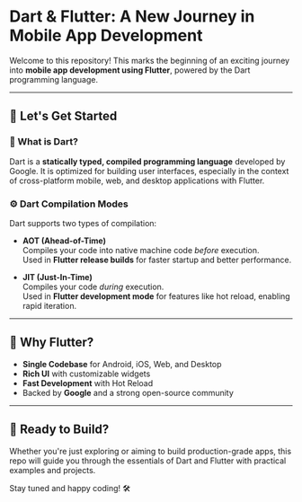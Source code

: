 # Dart & Flutter: A New Journey in Mobile App Development

Welcome to this repository! This marks the beginning of an exciting journey into **mobile app development using Flutter**, powered by the Dart programming language.

---

## 🌟 Let's Get Started

### 🧠 What is Dart?

Dart is a **statically typed, compiled programming language** developed by Google. It is optimized for building user interfaces, especially in the context of cross-platform mobile, web, and desktop applications with Flutter.

### ⚙️ Dart Compilation Modes

Dart supports two types of compilation:

- **AOT (Ahead-of-Time)**  
  Compiles your code into native machine code *before* execution.  
  Used in **Flutter release builds** for faster startup and better performance.

- **JIT (Just-In-Time)**  
  Compiles your code *during* execution.  
  Used in **Flutter development mode** for features like hot reload, enabling rapid iteration.

---

## 📱 Why Flutter?

- **Single Codebase** for Android, iOS, Web, and Desktop  
- **Rich UI** with customizable widgets  
- **Fast Development** with Hot Reload  
- Backed by **Google** and a strong open-source community

---

## 🚀 Ready to Build?

Whether you're just exploring or aiming to build production-grade apps, this repo will guide you through the essentials of Dart and Flutter with practical examples and projects.

Stay tuned and happy coding! 🛠️

